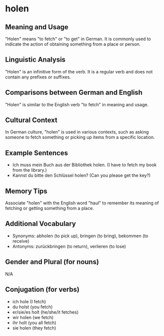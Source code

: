 # holen
## Meaning and Usage
"Holen" means "to fetch" or "to get" in German. It is commonly used to indicate the action of obtaining something from a place or person.

## Linguistic Analysis
"Holen" is an infinitive form of the verb. It is a regular verb and does not contain any prefixes or suffixes.

## Comparisons between German and English
"Holen" is similar to the English verb "to fetch" in meaning and usage.

## Cultural Context
In German culture, "holen" is used in various contexts, such as asking someone to fetch something or picking up items from a specific location.

## Example Sentences
- Ich muss mein Buch aus der Bibliothek holen. (I have to fetch my book from the library.)
- Kannst du bitte den Schlüssel holen? (Can you please get the key?)

## Memory Tips
Associate "holen" with the English word "haul" to remember its meaning of fetching or getting something from a place.

## Additional Vocabulary
- Synonyms: abholen (to pick up), bringen (to bring), bekommen (to receive)
- Antonyms: zurückbringen (to return), verlieren (to lose)

## Gender and Plural (for nouns)
N/A

## Conjugation (for verbs)
- ich hole (I fetch)
- du holst (you fetch)
- er/sie/es holt (he/she/it fetches)
- wir holen (we fetch)
- ihr holt (you all fetch)
- sie holen (they fetch)
